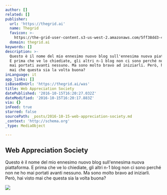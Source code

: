```yaml
---
author: []
related: []
publisher:
  url: 'https://thegrid.ai'
  name: Thegrid
  favicon: >-
    https://the-grid-user-content.s3-us-west-2.amazonaws.com/5ff38dd3-4fc0-4b2f-ab76-1a9e4e237722.ico
  domain: thegrid.ai
keywords: []
description: >-
  Questo è il nome del mio ennesimo nuovo blog sull'ennesima nuova piattaforma.
  E prima che ve lo chiediate, gli altri n-1 blog non ci sono perché non ne ho
  mai portati avanti nessuno. Ma sono molto bravo ad iniziarli. Però, hai visto
  mai che questa sia la volta buona?
inLanguage: it
app_links: []
isBasedOnUrl: 'https://thegrid.ai/was'
title: Web Appreciation Society
datePublished: '2016-10-15T16:20:27.032Z'
dateModified: '2016-10-15T16:20:17.883Z'
via: {}
inFeed: true
starred: false
sourcePath: _posts/2016-10-15-web-appreciation-society.md
_context: 'http://schema.org'
_type: MediaObject

---
```

<article style=""><h1>Web Appreciation Society</h1><p>Questo è il nome del mio ennesimo nuovo blog sull'ennesima nuova piattaforma. E prima che ve lo chiediate, gli altri n-1 blog non ci sono perché non ne ho mai portati avanti nessuno. Ma sono molto bravo ad iniziarli. Però, hai visto mai che questa sia la volta buona?</p><img src="https://the-grid-user-content.s3-us-west-2.amazonaws.com/0e767edf-b485-49a5-a451-85c8643e1b94.png" /></article>